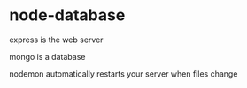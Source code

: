 # node-database

express is the web server

mongo is a database

nodemon automatically restarts your server when files change